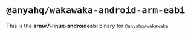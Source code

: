 # `@anyahq/wakawaka-android-arm-eabi`

This is the **armv7-linux-androideabi** binary for `@anyahq/wakawaka`
